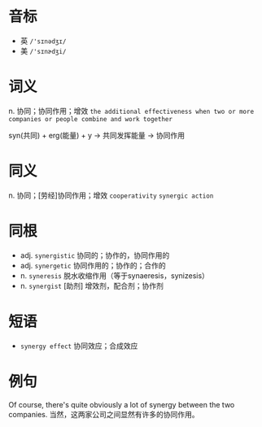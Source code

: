# 音标

- 英 `/'sɪnədʒɪ/`
- 美 `/'sɪnɚdʒi/`

# 词义

n. 协同；协同作用；增效
`the additional effectiveness when two or more companies or people combine and work together`



syn(共同) + erg(能量) + y → 共同发挥能量 → 协同作用

# 同义

n. 协同；[劳经]协同作用；增效
`cooperativity` `synergic action`

# 同根

- adj. `synergistic` 协同的；协作的，协同作用的
- adj. `synergetic` 协同作用的；协作的；合作的
- n. `syneresis` 脱水收缩作用（等于synaeresis，synizesis）
- n. `synergist` [助剂] 增效剂，配合剂；协作剂

# 短语

- `synergy effect` 协同效应；合成效应

# 例句

Of course, there's quite obviously a lot of synergy between the two companies.
当然，这两家公司之间显然有许多的协同作用。


